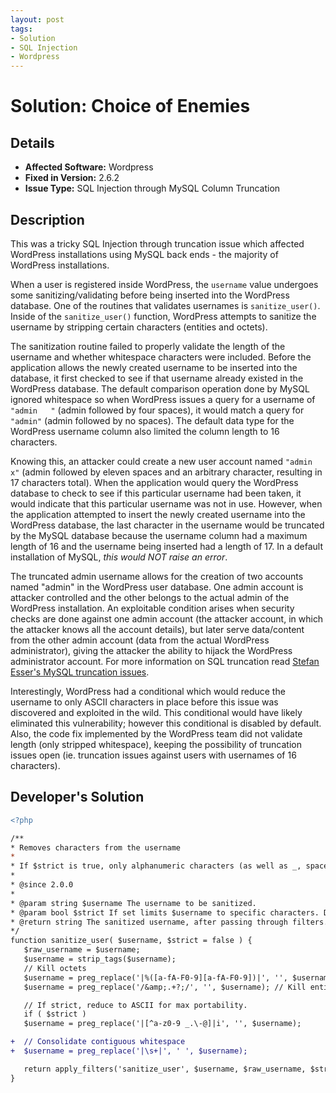 ```yaml
---
layout: post
tags:
- Solution
- SQL Injection
- Wordpress
---
```


# Solution: Choice of Enemies

## Details

* __Affected Software:__ Wordpress
* __Fixed in Version:__ 2.6.2
* __Issue Type:__ SQL Injection through MySQL Column Truncation

## Description

This was a tricky SQL Injection through truncation issue which affected WordPress installations using MySQL back ends - the majority of WordPress installations.

When a user is registered inside WordPress, the `username` value undergoes some sanitizing/validating before being inserted into the WordPress database. One of the routines that validates usernames is `sanitize_user()`. Inside of the `sanitize_user()` function, WordPress attempts to sanitize the username by stripping certain characters (entities and octets).

The sanitization routine failed to properly validate the length of the username and whether whitespace characters were included. Before the application allows the newly created username to be inserted into the database, it first checked to see if that username already existed in the WordPress database. The default comparison operation done by MySQL ignored whitespace so when WordPress issues a query for a username of `"admin   "` (admin followed by four spaces), it would match a query for `"admin"` (admin followed by no spaces). The default data type for the WordPress username column also limited the column length to 16 characters.

Knowing this, an attacker could create a new user account named `"admin           x"` (admin followed by eleven spaces and an arbitrary character, resulting in 17 characters total). When the application would query the WordPress database to check to see if this particular username had been taken, it would indicate that this particular username was not in use. However, when the application attempted to insert the newly created username into the WordPress database, the last character in the username would be truncated by the MySQL database because the username column had a maximum length of 16 and the username being inserted had a length of 17. In a default installation of MySQL, _this would NOT raise an error_.

The truncated admin username allows for the creation of two accounts named "admin" in the WordPress user database. One admin account is attacker controlled and the other belongs to the actual admin of the WordPress installation. An exploitable condition arises when security checks are done against one admin account (the attacker account, in which the attacker knows all the account details), but later serve data/content from the other admin account (data from the actual WordPress administrator), giving the attacker the ability to hijack the WordPress administrator account. For more information on SQL truncation read [Stefan Esser's MySQL truncation issues](http://www.suspekt.org/2008/08/18/mysql-and-sql-column-truncation-vulnerabilities/).

Interestingly, WordPress had a conditional which would reduce the username to only ASCII characters in place before this issue was discovered and exploited in the wild. This conditional would have likely eliminated this vulnerability; however this conditional is disabled by default. Also, the code fix implemented by the WordPress team did not validate length (only stripped whitespace), keeping the possibility of truncation issues open (ie. truncation issues against users with usernames of 16 characters).

## Developer's Solution

```diff
<?php

/**
* Removes characters from the username
*
* If $strict is true, only alphanumeric characters (as well as _, space, ., -, @) are returned.
*
* @since 2.0.0
*
* @param string $username The username to be sanitized.
* @param bool $strict If set limits $username to specific characters. Default false.
* @return string The sanitized username, after passing through filters.
*/
function sanitize_user( $username, $strict = false ) {
   $raw_username = $username;
   $username = strip_tags($username);
   // Kill octets
   $username = preg_replace('|%([a-fA-F0-9][a-fA-F0-9])|', '', $username);
   $username = preg_replace('/&amp;.+?;/', '', $username); // Kill entities

   // If strict, reduce to ASCII for max portability.
   if ( $strict )
   $username = preg_replace('|[^a-z0-9 _.\-@]|i', '', $username);

+  // Consolidate contiguous whitespace
+  $username = preg_replace('|\s+|', ' ', $username);

   return apply_filters('sanitize_user', $username, $raw_username, $strict);
}
```

